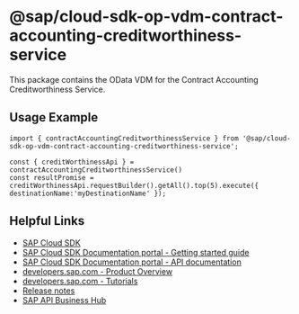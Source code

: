 # @sap/cloud-sdk-op-vdm-contract-accounting-creditworthiness-service

This package contains the OData VDM for the Contract Accounting Creditworthiness Service.

## Usage Example
```
import { contractAccountingCreditworthinessService } from '@sap/cloud-sdk-op-vdm-contract-accounting-creditworthiness-service';

const { creditWorthinessApi } = contractAccountingCreditworthinessService()
const resultPromise = creditWorthinessApi.requestBuilder().getAll().top(5).execute({ destinationName:'myDestinationName' });

```

## Helpful Links

- [SAP Cloud SDK](https://github.com/SAP/cloud-sdk-js)
- [SAP Cloud SDK Documentation portal - Getting started guide](https://sap.github.io/cloud-sdk/docs/js/getting-started)
- [SAP Cloud SDK Documentation portal - API documentation](https://sap.github.io/cloud-sdk/docs/js/api)
- [developers.sap.com - Product Overview](https://developers.sap.com/topics/cloud-sdk.html)
- [developers.sap.com - Tutorials](https://developers.sap.com/tutorial-navigator.html?tag=software-product:technology-platform/sap-cloud-sdk&tag=tutorial:type/tutorial&tag=programming-tool:javascript)
- [Release notes](https://help.sap.com/doc/2324e9c3b28748a4ae2ad08166d77675/1.0/en-US/js-index.html)
- [SAP API Business Hub](https://api.sap.com/)
